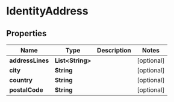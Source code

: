 
# IdentityAddress

## Properties
Name | Type | Description | Notes
------------ | ------------- | ------------- | -------------
**addressLines** | **List&lt;String&gt;** |  |  [optional]
**city** | **String** |  |  [optional]
**country** | **String** |  |  [optional]
**postalCode** | **String** |  |  [optional]



